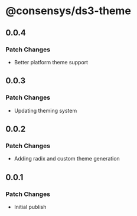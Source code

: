 # @consensys/ds3-theme

## 0.0.4

### Patch Changes

- Better platform theme support

## 0.0.3

### Patch Changes

- Updating theming system

## 0.0.2

### Patch Changes

- Adding radix and custom theme generation

## 0.0.1

### Patch Changes

- Initial publish
